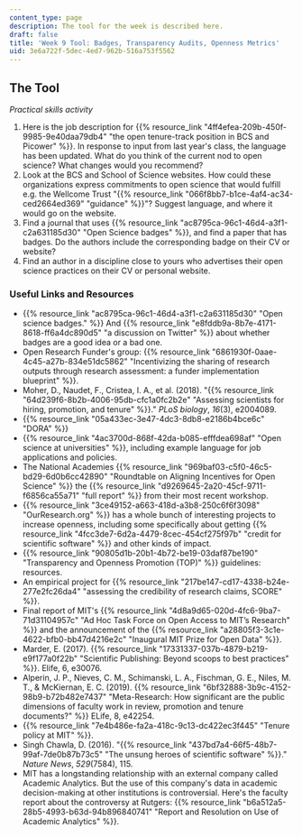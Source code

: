 ```yaml
---
content_type: page
description: The tool for the week is described here.
draft: false
title: 'Week 9 Tool: Badges, Transparency Audits, Openness Metrics'
uid: 3e6a722f-5dec-4ed7-962b-516a753f5562
---
```

## The Tool

*Practical skills activity*

1. Here is the job description for {{% resource_link "4ff4efea-209b-450f-9985-9e40daa79db4" "the open tenure-track position in BCS and Picower" %}}. In response to input from last year's class, the language has been updated. What do you think of the current nod to open science? What changes would you recommend?
2. Look at the BCS and School of Science websites. How could these organizations express commitments to open science that would fulfill e.g. the Wellcome Trust "{{% resource_link "066f8bb7-b1ce-4af4-ac34-ced2664ed369" "guidance" %}}"? Suggest language, and where it would go on the website. 
3. Find a journal that uses {{% resource_link "ac8795ca-96c1-46d4-a3f1-c2a631185d30" "Open Science badges" %}}, and find a paper that has badges. Do the authors include the corresponding badge on their CV or website? 
4. Find an author in a discipline close to yours who advertises their open science practices on their CV or personal website. 

### Useful Links and Resources

- {{% resource_link "ac8795ca-96c1-46d4-a3f1-c2a631185d30" "Open science badges." %}} And {{% resource_link "e8fddb9a-8b7e-4171-8618-ff6a4dc890d5" "a discussion on Twitter" %}} about whether badges are a good idea or a bad one. 
- Open Research Funder's group: {{% resource_link "6861930f-0aae-4c45-a27b-834e51dc5862" "Incentivizing the sharing of research outputs through research assessment: a funder implementation blueprint" %}}.
- Moher, D., Naudet, F., Cristea, I. A., et al. (2018). "{{% resource_link "64d239f6-8b2b-4006-95db-cfc1a0fc2b2e" "Assessing scientists for hiring, promotion, and tenure" %}}." *PLoS biology*, *16*(3), e2004089.
- {{% resource_link "05a433ec-3e47-4dc3-8db8-e2186b4bce6c" "DORA" %}}
- {{% resource_link "4ac3700d-868f-42da-b085-efffdea698af" "Open science at universities" %}}, including example language for job applications and policies.
- The National Academies {{% resource_link "969baf03-c5f0-46c5-bd29-6d0b6cc42890" "Roundtable on Aligning Incentives for Open Science" %}} the {{% resource_link "d9269645-2a20-45cf-9711-f6856ca55a71" "full report" %}} from their most recent workshop. 
- {{% resource_link "3ce49152-a663-418d-a3b8-250c6f6f3098" "OurResearch.org" %}} has a whole bunch of interesting projects to increase openness, including some specifically about getting {{% resource_link "4fcc3de7-6d2a-4479-8cec-454cf275f97b" "credit for scientific software" %}} and other kinds of impact.
- {{% resource_link "90805d1b-20b1-4b72-be19-03daf87be190" "Transparency and Openness Promotion (TOP)" %}} guidelines: resources.
- An empirical project for {{% resource_link "217be147-cd17-4338-b24e-277e2fc26da4" "assessing the credibility of research claims, SCORE" %}}.
- Final report of MIT's {{% resource_link "4d8a9d65-020d-4fc6-9ba7-71d31104957c" "Ad Hoc Task Force on Open Access to MIT’s Research" %}} and the announcement of the {{% resource_link "a28805f3-3c1e-4622-bfb0-bb47d4216e2c" "Inaugural MIT Prize for Open Data" %}}.
- Marder, E. (2017). {{% resource_link "17331337-037b-4879-b219-e9f177a0f22b" "Scientific Publishing: Beyond scoops to best practices" %}}. Elife, 6, e30076.
- Alperin, J. P., Nieves, C. M., Schimanski, L. A., Fischman, G. E., Niles, M. T., & McKiernan, E. C. (2019). {{% resource_link "6bf32888-3b9c-4152-98b9-b72b482e7437" "Meta-Research: How significant are the public dimensions of faculty work in review, promotion and tenure documents?" %}} ELife, 8, e42254.
- {{% resource_link "7e4b486e-fa2a-418c-9c13-dc422ec3f445" "Tenure policy at MIT" %}}.
- Singh Chawla, D. (2016). "{{% resource_link "437bd7a4-66f5-48b7-99af-7de0b87b73c5" "The unsung heroes of scientific software" %}}." *Nature News*, *529*(7584), 115.
- MIT has a longstanding relationship with an external company called Academic Analytics. But the use of this company's data in academic decision-making at other institutions is controversial. Here's the faculty report about the controversy at Rutgers: {{% resource_link "b6a512a5-28b5-4993-b63d-94b896840741" "Report and Resolution on Use of Academic Analytics" %}}.